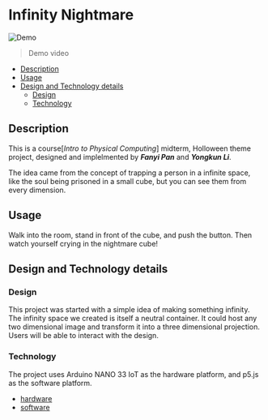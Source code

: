 # Infinity Nightmare

![Demo](./media/demo.gif) 
>Demo video


<!-- vim-markdown-toc GFM -->

* [Description](#description)
* [Usage](#usage)
* [Design and Technology details](#design-and-technology-details)
	* [Design](#design)
	* [Technology](#technology)

<!-- vim-markdown-toc -->

## Description
This is a course[*Intro to Physical Computing*] midterm, Holloween theme project, designed and implelmented by <b>*Fanyi Pan*</b> and <b>*Yongkun Li*</b>.

The idea came from the concept of trapping a person in a infinite space, like the soul being prisoned in a small cube, but you can see them from every dimension.

## Usage
Walk into the room, stand in front of the cube, and push the button. Then watch yourself crying in the nightmare cube!

## Design and Technology details

### Design
This project was started with a simple idea of making something infinity. The infinity space we created is itself a neutral container. It could host any two dimensional image and transform it into a three dimensional projection. Users will be able to interact with the design.

### Technology
The project uses Arduino NANO 33 IoT as the hardware platform, and p5.js as the software platform.

- [hardware](midtermArd/hardware.md)
- [software](p5/software.md)
